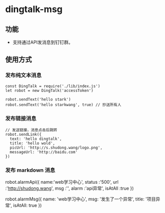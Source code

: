 <!--
 * @Author: starkwang
 * @Contact me: https://shudong.wang/about
 * @Date: 2019-09-27 15:13:35
 * @LastEditors: starkwang
 * @LastEditTime: 2019-09-27 15:21:01
 * @Description: dingtalk-msg
 -->
# dingtalk-msg

## 功能
  - 支持通过API发消息到钉钉群。
## 使用方式

### 发布纯文本消息
```
const DingTalk = require('./lib/index.js')
let robot = new DingTalk('accessToken')

robot.sendText('hello stark')
robot.sendText('hello starkwang', true) // 抄送所有人
```

### 发布链接消息
```
// 发送链接，消息点击后跳转
robot.sendLink({
  text: 'hello dingtalk',
  title: 'hello wold',
  picUrl: 'http://s.shudong.wang/logo.png',
  messageUrl: 'http://baidu.com'
})
```

### 发布 markdown 消息
robot.alarmApi({
    name:'web学习中心',
    status :'500',
    url :'http://shudong.wang',
    msg :'',
    alarm :'api异常',
    isAtAll :true
})

robot.alarmMsg({
  name: 'web学习中心',
  msg: '发生了一个异常',
  title: '项目异常',
  isAtAll: true
})
